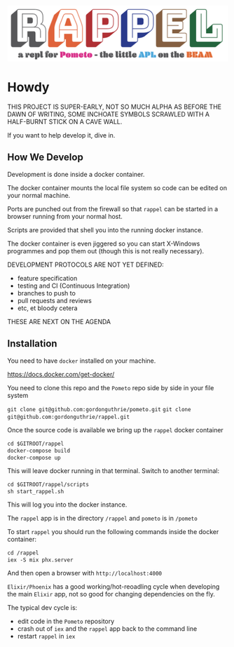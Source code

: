 ![Rappel Logo](apps/rappel_web/assets/static/images/rappel_logo.png)

# Howdy

THIS PROJECT IS SUPER-EARLY, NOT SO MUCH ALPHA AS BEFORE THE DAWN OF WRITING, SOME INCHOATE SYMBOLS SCRAWLED WITH A HALF-BURNT STICK ON A CAVE WALL.

If you want to help develop it, dive in.

## How We Develop

Development is done inside a docker container.

The docker container mounts the local file system so code can be edited on your normal machine.

Ports are punched out from the firewall so that `rappel` can be started in a browser running from your normal host.

Scripts are provided that shell you into the running docker instance. 

The docker container is even jiggered so you can start X-Windows programmes and pop them out (though this is not really necessary).

DEVELOPMENT PROTOCOLS ARE NOT YET DEFINED:

* feature specification
* testing and CI (Continuous Integration)
* branches to push to
* pull requests and reviews
* etc, et bloody cetera

THESE ARE NEXT ON THE AGENDA

## Installation

You need to have `docker` installed on your machine.

https://docs.docker.com/get-docker/

You need to clone this repo and the `Pometo` repo side by side in your file system

`git clone git@github.com:gordonguthrie/pometo.git`
`git clone git@github.com:gordonguthrie/rappel.git`

Once the source code is available we bring up the `rappel` docker container

```
cd $GITROOT/rappel
docker-compose build
docker-compose up
```

This will leave docker running in that terminal. Switch to another terminal:

```
cd $GITROOT/rappel/scripts
sh start_rappel.sh
```

This will log you into the docker instance.

The `rappel` app is in the directory `/rappel` and `pometo` is in `/pometo`

To start `rappel` you should run the following commands inside the docker container:

```
cd /rappel
iex -S mix phx.server
```

And then open a browser with `http://localhost:4000`

`Elixir/Phoenix` has a good working/hot-reoadling cycle when developing the main `Elixir` app, not so good for changing dependencies on the fly.

The typical dev cycle is:

* edit code in the `Pometo` repository
* crash out of `iex` and the `rappel` app back to the command line
* restart `rappel` in `iex`